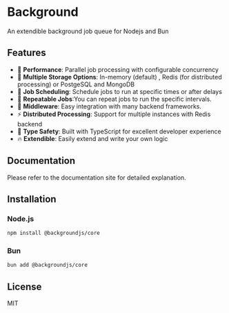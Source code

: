 # Background

An extendible background job queue for Nodejs and Bun

## Features

- 🚀 **Performance**: Parallel job processing with configurable concurrency
- 💾 **Multiple Storage Options**: In-memory (default) , Redis (for distributed processing) or PostgeSQL and MongoDB
- 📅 **Job Scheduling**: Schedule jobs to run at specific times or after delays
- 🔄 **Repeatable Jobs**:You can repeat jobs to run the specific intervals.
- 🔌 **Middleware**: Easy integration with many backend frameworks.
- ⚡ **Distributed Processing**: Support for multiple instances with Redis backend
- 🔄 **Type Safety**: Built with TypeScript for excellent developer experience
- 🔥 **Extendible**: Easily extend and write your own logic

## Documentation

Please refer to the documentation site for detailed explanation.

## Installation

### Node.js

```bash
npm install @backgroundjs/core
```

### Bun

```bash
bun add @backgroundjs/core
```

## License

MIT
